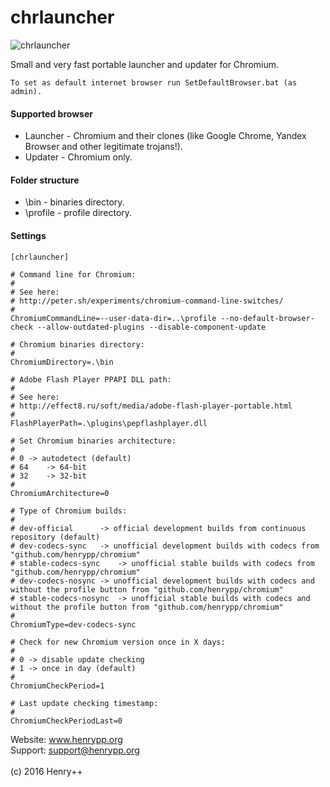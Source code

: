 # chrlauncher

![chrlauncher](http://www.henrypp.org/images/chrlauncher.jpg)

Small and very fast portable launcher and updater for Chromium.

```
To set as default internet browser run SetDefaultBrowser.bat (as admin).
```

#### Supported browser
- Launcher - Chromium and their clones (like Google Chrome, Yandex Browser and other legitimate trojans!).
- Updater - Chromium only.

#### Folder structure
- \bin - binaries directory.
- \profile - profile directory.

#### Settings
~~~
[chrlauncher]

# Command line for Chromium:
#
# See here:
# http://peter.sh/experiments/chromium-command-line-switches/
#
ChromiumCommandLine=--user-data-dir=..\profile --no-default-browser-check --allow-outdated-plugins --disable-component-update

# Chromium binaries directory:
#
ChromiumDirectory=.\bin

# Adobe Flash Player PPAPI DLL path:
#
# See here:
# http://effect8.ru/soft/media/adobe-flash-player-portable.html
#
FlashPlayerPath=.\plugins\pepflashplayer.dll

# Set Chromium binaries architecture:
#
# 0	-> autodetect (default)
# 64	-> 64-bit
# 32	-> 32-bit
#
ChromiumArchitecture=0

# Type of Chromium builds:
#
# dev-official		-> official development builds from continuous repository (default)
# dev-codecs-sync	-> unofficial development builds with codecs from "github.com/henrypp/chromium"
# stable-codecs-sync	-> unofficial stable builds with codecs from "github.com/henrypp/chromium"
# dev-codecs-nosync	-> unofficial development builds with codecs and without the profile button from "github.com/henrypp/chromium"
# stable-codecs-nosync	-> unofficial stable builds with codecs and without the profile button from "github.com/henrypp/chromium"
#
ChromiumType=dev-codecs-sync

# Check for new Chromium version once in X days:
#
# 0	-> disable update checking
# 1	-> once in day (default)
#
ChromiumCheckPeriod=1

# Last update checking timestamp:
#
ChromiumCheckPeriodLast=0
~~~
Website: www.henrypp.org<br />
Support: support@henrypp.org<br />
<br />
(c) 2016 Henry++
